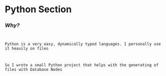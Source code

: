 # Python Section

</hr>

<h3><i>Why?</i></h3>

<code>
<p>Python is a very easy, dynamically typed languages. I personally use it heavily on files<p>
<p>So I wrote a small Python project that helps with the generating of files with Database Nodes<p>
<code>
